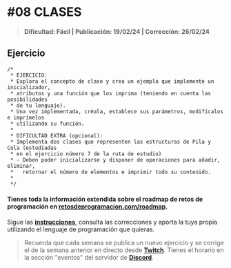 # #08 CLASES
> #### Dificultad: Fácil | Publicación: 19/02/24 | Corrección: 26/02/24

## Ejercicio

```
/*
 * EJERCICIO:
 * Explora el concepto de clase y crea un ejemplo que implemente un inicializador,
 * atributos y una función que los imprima (teniendo en cuenta las posibilidades
 * de tu lenguaje).
 * Una vez implementada, créala, establece sus parámetros, modifícalos e imprímelos
 * utilizando su función.
 *
 * DIFICULTAD EXTRA (opcional):
 * Implementa dos clases que representen las estructuras de Pila y Cola (estudiadas
 * en el ejercicio número 7 de la ruta de estudio)
 * - Deben poder inicializarse y disponer de operaciones para añadir, eliminar,
 *   retornar el número de elementos e imprimir todo su contenido.
 * 
 */
```
#### Tienes toda la información extendida sobre el roadmap de retos de programación en **[retosdeprogramacion.com/roadmap](https://retosdeprogramacion.com/roadmap)**.

Sigue las **[instrucciones](../../README.md)**, consulta las correcciones y aporta la tuya propia utilizando el lenguaje de programación que quieras.

> Recuerda que cada semana se publica un nuevo ejercicio y se corrige el de la semana anterior en directo desde **[Twitch](https://twitch.tv/mouredev)**. Tienes el horario en la sección "eventos" del servidor de **[Discord](https://discord.gg/mouredev)**.